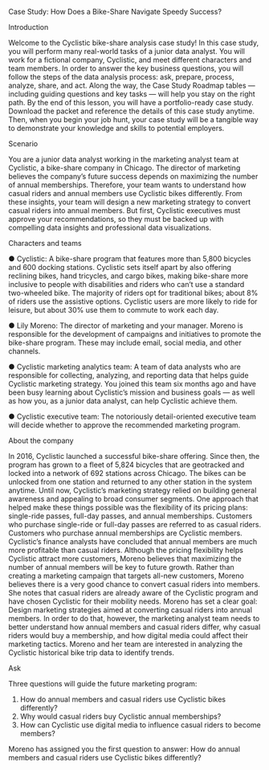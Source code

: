 
Case Study: How Does a Bike-Share Navigate Speedy Success?


Introduction

Welcome to the Cyclistic bike-share analysis case study! In this case study, you will perform many real-world tasks of a junior
data analyst. You will work for a fictional company, Cyclistic, and meet different characters and team members. In order to
answer the key business questions, you will follow the steps of the data analysis process: ask, prepare, process, analyze,
share, and act. Along the way, the Case Study Roadmap tables — including guiding questions and key tasks — will help you
stay on the right path.
By the end of this lesson, you will have a portfolio-ready case study. Download the packet and reference the details of this
case study anytime. Then, when you begin your job hunt, your case study will be a tangible way to demonstrate your
knowledge and skills to potential employers.


Scenario

You are a junior data analyst working in the marketing analyst team at Cyclistic, a bike-share company in Chicago. The director
of marketing believes the company’s future success depends on maximizing the number of annual memberships. Therefore,
your team wants to understand how casual riders and annual members use Cyclistic bikes differently. From these insights,
your team will design a new marketing strategy to convert casual riders into annual members. But first, Cyclistic executives
must approve your recommendations, so they must be backed up with compelling data insights and professional data
visualizations.


Characters and teams

● Cyclistic: A bike-share program that features more than 5,800 bicycles and 600 docking stations. Cyclistic sets itself
apart by also offering reclining bikes, hand tricycles, and cargo bikes, making bike-share more inclusive to people with
disabilities and riders who can’t use a standard two-wheeled bike. The majority of riders opt for traditional bikes; about
8% of riders use the assistive options. Cyclistic users are more likely to ride for leisure, but about 30% use them to
commute to work each day.

● Lily Moreno: The director of marketing and your manager. Moreno is responsible for the development of campaigns
and initiatives to promote the bike-share program. These may include email, social media, and other channels.

● Cyclistic marketing analytics team: A team of data analysts who are responsible for collecting, analyzing, and
reporting data that helps guide Cyclistic marketing strategy. You joined this team six months ago and have been busy
learning about Cyclistic’s mission and business goals — as well as how you, as a junior data analyst, can help Cyclistic
achieve them.

● Cyclistic executive team: The notoriously detail-oriented executive team will decide whether to approve the
recommended marketing program.


About the company

In 2016, Cyclistic launched a successful bike-share offering. Since then, the program has grown to a fleet of 5,824 bicycles that
are geotracked and locked into a network of 692 stations across Chicago. The bikes can be unlocked from one station and
returned to any other station in the system anytime.
Until now, Cyclistic’s marketing strategy relied on building general awareness and appealing to broad consumer segments.
One approach that helped make these things possible was the flexibility of its pricing plans: single-ride passes, full-day passes,
and annual memberships. Customers who purchase single-ride or full-day passes are referred to as casual riders. Customers
who purchase annual memberships are Cyclistic members.
Cyclistic’s finance analysts have concluded that annual members are much more profitable than casual riders. Although the
pricing flexibility helps Cyclistic attract more customers, Moreno believes that maximizing the number of annual members will
be key to future growth. Rather than creating a marketing campaign that targets all-new customers, Moreno believes there is a
very good chance to convert casual riders into members. She notes that casual riders are already aware of the Cyclistic
program and have chosen Cyclistic for their mobility needs.
Moreno has set a clear goal: Design marketing strategies aimed at converting casual riders into annual members. In order to
do that, however, the marketing analyst team needs to better understand how annual members and casual riders differ, why
casual riders would buy a membership, and how digital media could affect their marketing tactics. Moreno and her team are
interested in analyzing the Cyclistic historical bike trip data to identify trends.


Ask
 
Three questions will guide the future marketing program:
1. How do annual members and casual riders use Cyclistic bikes differently?
2. Why would casual riders buy Cyclistic annual memberships?
3. How can Cyclistic use digital media to influence casual riders to become members?


Moreno has assigned you the first question to answer: How do annual members and casual riders use Cyclistic bikes
differently?


